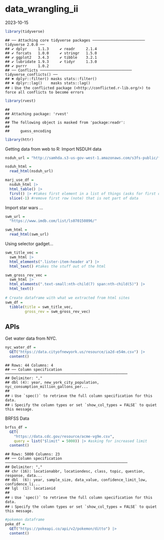 data_wrangling_ii
================
2023-10-15

``` r
library(tidyverse)
```

    ## ── Attaching core tidyverse packages ──────────────────────── tidyverse 2.0.0 ──
    ## ✔ dplyr     1.1.3     ✔ readr     2.1.4
    ## ✔ forcats   1.0.0     ✔ stringr   1.5.0
    ## ✔ ggplot2   3.4.3     ✔ tibble    3.2.1
    ## ✔ lubridate 1.9.3     ✔ tidyr     1.3.0
    ## ✔ purrr     1.0.2     
    ## ── Conflicts ────────────────────────────────────────── tidyverse_conflicts() ──
    ## ✖ dplyr::filter() masks stats::filter()
    ## ✖ dplyr::lag()    masks stats::lag()
    ## ℹ Use the conflicted package (<http://conflicted.r-lib.org/>) to force all conflicts to become errors

``` r
library(rvest)
```

    ## 
    ## Attaching package: 'rvest'
    ## 
    ## The following object is masked from 'package:readr':
    ## 
    ##     guess_encoding

``` r
library(httr)
```

Getting data from web to R: Import NSDUH data

``` r
nsduh_url = "http://samhda.s3-us-gov-west-1.amazonaws.com/s3fs-public/field-uploads/2k15StateFiles/NSDUHsaeShortTermCHG2015.htm"

nsduh_html = 
  read_html(nsduh_url)
```

``` r
marj_use_df = 
  nsduh_html |> 
  html_table() |> 
  first() |> #takes first element in a list of things (asks for first of 15 tables)
  slice(-1) #remove first row (note) that is not part of data
```

Import star wars …

``` r
swm_url = 
  "https://www.imdb.com/list/ls070150896/"

swm_html = 
  read_html(swm_url)
```

Using selector gadget…

``` r
swm_title_vec = 
  swm_html |> 
  html_elements(".lister-item-header a") |> 
  html_text() #takes the stuff out of the html

swm_gross_rev_vec = 
  swm_html |> 
  html_elements(".text-small:nth-child(7) span:nth-child(5)") |> 
  html_text()
 
# Create dataframe with what we extracted from html sites
swm_df = 
  tibble(title = swm_title_vec,
         gross_rev = swm_gross_rev_vec)
```

## APIs

Get water data from NYC.

``` r
nyc_water_df = 
  GET("https://data.cityofnewyork.us/resource/ia2d-e54m.csv") |> 
  content()
```

    ## Rows: 44 Columns: 4
    ## ── Column specification ────────────────────────────────────────────────────────
    ## Delimiter: ","
    ## dbl (4): year, new_york_city_population, nyc_consumption_million_gallons_per...
    ## 
    ## ℹ Use `spec()` to retrieve the full column specification for this data.
    ## ℹ Specify the column types or set `show_col_types = FALSE` to quiet this message.

BRFSS Data

``` r
brfss_df = 
  GET(
    "https://data.cdc.gov/resource/acme-vg9e.csv",
    query = list("$limit" = 5000)) |> #asking for increased limit
  content()
```

    ## Rows: 5000 Columns: 23
    ## ── Column specification ────────────────────────────────────────────────────────
    ## Delimiter: ","
    ## chr (16): locationabbr, locationdesc, class, topic, question, response, data...
    ## dbl  (6): year, sample_size, data_value, confidence_limit_low, confidence_li...
    ## lgl  (1): locationid
    ## 
    ## ℹ Use `spec()` to retrieve the full column specification for this data.
    ## ℹ Specify the column types or set `show_col_types = FALSE` to quiet this message.

``` r
#pokemon dataframe
poke_df = 
  GET("https://pokeapi.co/api/v2/pokemon/ditto") |> 
  content()
```
